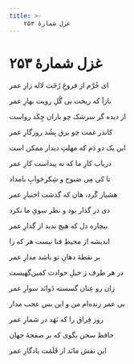```yaml
---
title: >-
    غزل شمارهٔ ۲۵۳
---
```

# غزل شمارهٔ ۲۵۳

<div class="b" id="bn1"><div class="m1"><p>ای خُرَّم از فروغِ رُخَت لاله زارِ عمر</p></div>
<div class="m2"><p>بازآ که ریخت بی گُلِ رویت بهارِ عمر</p></div></div>
<div class="b" id="bn2"><div class="m1"><p>از دیده گر سرشک چو باران چِکَد رواست</p></div>
<div class="m2"><p>کاندر غمت چو برق بِشُد روزگارِ عمر</p></div></div>
<div class="b" id="bn3"><div class="m1"><p>این یک دو دَم که مهلتِ دیدار ممکن است</p></div>
<div class="m2"><p>دریاب کارِ ما که نه پیداست کارِ عمر</p></div></div>
<div class="b" id="bn4"><div class="m1"><p>تا کی مِی صَبوح و شِکرخوابِ بامداد</p></div>
<div class="m2"><p>هشیار گَرد، هان که گذشت اختیارِ عمر</p></div></div>
<div class="b" id="bn5"><div class="m1"><p>دی در گذار بود و نظر سویِ ما نکرد</p></div>
<div class="m2"><p>بیچاره دل که هیچ ندید از گذارِ عمر</p></div></div>
<div class="b" id="bn6"><div class="m1"><p>اندیشه از محیطِ فنا نیست هر که را</p></div>
<div class="m2"><p>بر نقطهٔ دهانِ تو باشد مدارِ عمر</p></div></div>
<div class="b" id="bn7"><div class="m1"><p>در هر طرف ز خیلِ حوادث کمین‌گهیست</p></div>
<div class="m2"><p>زان رو عِنان گسسته دَوانَد سوارِ عمر</p></div></div>
<div class="b" id="bn8"><div class="m1"><p>بی عمر زنده‌ام من و این بس عجب مدار</p></div>
<div class="m2"><p>روز فِراق را که نَهَد در شمارِ عمر</p></div></div>
<div class="b" id="bn9"><div class="m1"><p>حافظ سخن بگوی که بر صفحهٔ جهان</p></div>
<div class="m2"><p>این نقش مانَد از قَلَمَت یادگارِ عمر</p></div></div>
